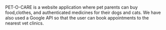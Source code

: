 PET-O-CARE is a website application where pet parents can buy food,clothes, and authenticated medicines for their dogs and cats. We have also used a Google API so that the user can book appointments to the nearest vet clinics.
